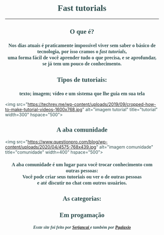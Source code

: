 <html> 

 <head> 

  <title>fast tutorials</title> 


 </head> 

<body text= "#2F4F4F" background= "https://www.ploomes.com/images/growth.jpeg"> 

<h1 align="center"> <font face= "Perpetua"> Fast tutorials </font> </h1><hr /> 

<h2 align="center"> <font face= "Perpetua"> O que é? </font> </h1>
<h3 align="center"> <font face= "Perpetua"> Nos dias atuais é praticamente impossível viver sem saber o básico de tecnologia, por isso cramos o <i>fast tutorials</i>,<br/> uma forma fácil de você aprender tudo o que precisa, e se aprofundar, se já tem um pouco de conhecimento. </font> </h3> 

<h2 align="center"> <font face= "Perpetua"> Tipos de tutoriais: </font> </h2> 

<h3 align="center"> <font face= "Perpetua">  texto; imagem; vídeo e um sistema que lhe guia em sua tela </font> </h3>  

<img src="https://techrev.me/wp-content/uploads/2019/09/cropped-how-to-make-tutorial-videos-1600x768.jpg" alt="imagem tutorial" title="tutorial" width=300" hspace="500">
 

 

<h2 align="center"> <font face= "Perpetua"> A aba comunidade</font></h2> 

<img src="https://www.questionpro.com/blog/wp-content/uploads/2020/04/4575-768x439.jpg" alt="imagem comunidade" title="comunidade" width=400" hspace="500">


<h3 align="center"> <font face= "Perpetua"> A aba comunidade é um lugar para você trocar conhecimento com outras pessoas:<br /> Você pode criar seus tutoriais ou ver o de outras pessoas <br > e até discutir no chat com outros usuários. </font> </h2> 
 
 <h2 align="center"> <font face= "Perpetua"> As categorias: </h3> 
  
  <h2 align="center"> Em progamação </h2> 




<h5 align= "center"> Esste site foi feito por <a href= "https://github.com/Serjancai"> Serjancai </a> e também por <a href= "https://github.com/PGalaxio"> Pgalaxio </a>


</body>

 










</html>

